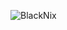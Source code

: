 ![BlackNix](https://github.com/yuankong666/Ultimate-RAT-Collection/assets/128066597/af52f6d8-aa28-41d5-81f6-103aba1020ce)
